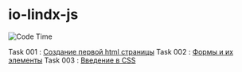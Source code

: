 # io-lindx-js

![Code Time](https://img.shields.io/endpoint?style=flat&url=https://codetime-api.datreks.com/badge/870?logoColor=white%26project=io-lindx-js%26recentMS=0%26showProject=false)

Task 001 : [Создание первой html страницы](./attach/les_001.md)
Task 002 : [Формы и их элементы](./attach/les_002.md)
Task 003 : [Введение в CSS](./attach/les_003.md)